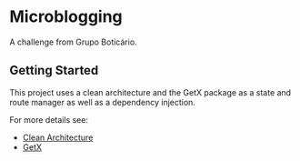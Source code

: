 # Microblogging

A challenge from Grupo Boticário.

## Getting Started

This project uses a clean architecture and the GetX package as a state and route manager as well as a dependency injection.

For more details see:

- [Clean Architecture](https://blog.cleancoder.com/uncle-bob/2012/08/13/the-clean-architecture.html)
- [GetX](https://pub.dev/packages/get)

